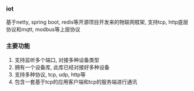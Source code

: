 ### iot
基于netty, spring boot, redis等开源项目开发来的物联网框架, 支持tcp, http底层协议和mqtt, modbus等上层协议
### 主要功能
1. 支持监听多个端口, 对接多种设备类型
2. 拥有一个设备库, 此库已经对接好多种设备
3. 支持多种协议, tcp, udp, http等
4. 包含一套基于tcp的应用客户端和tcp的服务端进行通讯

